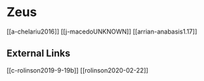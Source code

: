 # Zeus


[[a-chelariu2016]]
[[j-macedoUNKNOWN]]
[[arrian-anabasis1.17]]

## External Links
[[c-rolinson2019-9-19b]]
[[rolinson2020-02-22]]